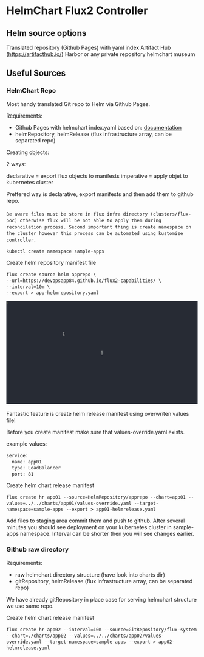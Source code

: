 # HelmChart Flux2 Controller

## Helm source options
Translated repository (Github Pages) with yaml index
Artifact Hub (https://artifacthub.io/)
Harbor or any private repository helmchart museum

## Useful Sources

### HelmChart Repo
Most handy translated Git repo to Helm via Github Pages.

Requirements:

* Github Pages with helmchart index.yaml based on: [documentation](https://helm.sh/docs/topics/chart_repository/) 
* helmRepository, helmRelease (flux infrastructure array, can be separated repo)

Creating objects:

2 ways:

declarative = export flux objects to manifests
imperative  = apply objet to kubernetes cluster 

Preffered way is declarative, export manifests and then add them to github repo.
<br/>
<br/>
`Be aware files must be store in flux infra directory (clusters/flux-poc) otherwise flux will be not able to apply them during reconcilation process. Second important thing is create namespace on the cluster however this process can be automated using kustomize controller.` 

```
kubectl create namespace sample-apps
```


Create helm repository manifest file
```
flux create source helm apprepo \
--url=https://devopsapp84.github.io/flux2-capabilities/ \
--interval=10m \
--export > app-helmrepository.yaml
```

![Helmrepository](./images/app-helmchartrepository.gif "Add app helmRepository")


Fantastic feature is create helm release manifest using overwriten values file!

Before you create manifest make sure that values-override.yaml exists.

example values:
```
service:
  name: app01
  type: LoadBalancer
  port: 81
```

Create helm chart release manifest
```
flux create hr app01 --source=HelmRepository/apprepo --chart=app01 --values=../../charts/app01/values-override.yaml --target-namespace=sample-apps --export > app01-helmrelease.yaml
```

Add files to staging area commit them and push to github. After several minutes you should see deployment on your kubernetes cluster in sample-apps namespace. Interval can be shorter then you will see changes earlier.

### Github raw directory
Requirements:

* raw helmchart directory structure (have look into charts dir)
* gitRepository, helmRelease (flux infrastructure array, can be separated repo)

We have already gitRepository in place case for serving helmchart structure we use same repo.


Create helm chart release manifest
```
flux create hr app02 --interval=10m --source=GitRepository/flux-system --chart=./charts/app02 --values=../../charts/app02/values-override.yaml --target-namespace=sample-apps --export > app02-helmrelease.yaml
```